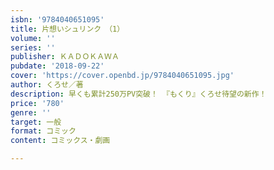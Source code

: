 ```yaml
---
isbn: '9784040651095'
title: 片想いシュリンク　（1）
volume: ''
series: ''
publisher: ＫＡＤＯＫＡＷＡ
pubdate: '2018-09-22'
cover: 'https://cover.openbd.jp/9784040651095.jpg'
author: くろせ／著
description: 早くも累計250万PV突破！ 『もくり』くろせ待望の新作！
price: '780'
genre: ''
target: 一般
format: コミック
content: コミックス・劇画

---
```

